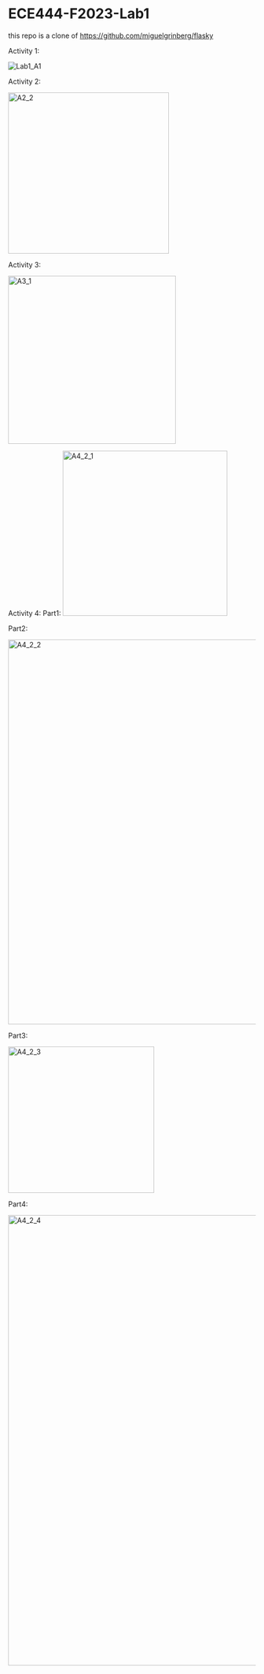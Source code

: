# ECE444-F2023-Lab1
this repo is a clone of 
https://github.com/miguelgrinberg/flasky

Activity 1:

![Lab1_A1](https://github.com/ElliotP-K/ECE444-F2023-Lab1/assets/77300478/bc220a68-089d-4d9d-b517-e869e4cb58bb)

Activity 2:

<img width="327" alt="A2_2" src="https://github.com/ElliotP-K/ECE444-F2023-Lab1/assets/77300478/ff9d3af7-f562-4af5-9026-fbbcd586f18f">

Activity 3:

<img width="341" alt="A3_1" src="https://github.com/ElliotP-K/ECE444-F2023-Lab1/assets/77300478/0c5655ea-f919-45c4-9516-2d597f5de872">

Activity 4:
 Part1:
<img width="335" alt="A4_2_1" src="https://github.com/ElliotP-K/ECE444-F2023-Lab1/assets/77300478/6294e3ea-9f8f-4fcd-93d8-e2fa366f82d0">

 Part2:
 
<img width="781" alt="A4_2_2" src="https://github.com/ElliotP-K/ECE444-F2023-Lab1/assets/77300478/ecd556ed-68fd-48c1-9e68-d2a763b5c54f">

 Part3:
 
<img width="297" alt="A4_2_3" src="https://github.com/ElliotP-K/ECE444-F2023-Lab1/assets/77300478/c5dea199-1dd5-458a-9c50-d171bad715d6">

 Part4:

<img width="914" alt="A4_2_4" src="https://github.com/ElliotP-K/ECE444-F2023-Lab1/assets/77300478/92e318e6-30ef-44bf-8979-bc85032f6d52">


